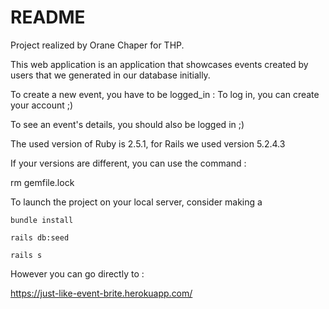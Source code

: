  # README

Project realized by Orane Chaper for THP.

This web application is an application that showcases events created by users that we generated in our database initially.

To create a new event, you have to be logged_in : To log in, you can create your account  ;)

To see an event's details, you should also be logged in ;)

The used version of Ruby is 2.5.1, for Rails we used version 5.2.4.3

If your versions are different, you can use the command :

rm gemfile.lock

To launch the project on your local server, consider making a

```
bundle install
```
```
rails db:seed
```
```
rails s
```

However you can go directly to :

https://just-like-event-brite.herokuapp.com/